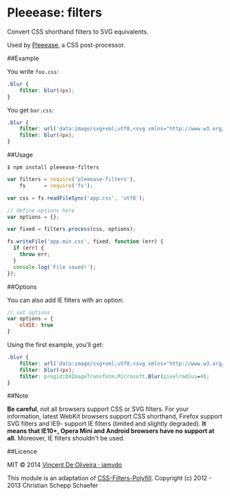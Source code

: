 Pleeease: filters
=================

Convert CSS shorthand filters to SVG equivalents.

Used by [Pleeease](https://github.com/iamvdo/pleeease), a CSS post-processor.

##Example

You write `foo.css`:

```css
.blur {
	filter: blur(4px);
}
```

You get `bar.css`:

```css
.blur {
	filter: url('data:image/svg+xml;utf8,<svg xmlns="http://www.w3.org/2000/svg"><filter id="filter"><feGaussianBlur stdDeviation="4" /></filter></svg>#filter');
	filter: blur(4px);
}
```

##Usage

	$ npm install pleeease-filters

```javascript
var filters = require('pleeease-filters'),
	fs      = require('fs');

var css = fs.readFileSync('app.css', 'utf8');

// define options here
var options = {};

var fixed = filters.process(css, options);

fs.writeFile('app.min.css', fixed, function (err) {
  if (err) {
    throw err;
  }
  console.log('File saved!');
});
```
##Options

You can also add IE filters with an option:

```javascript
// set options
var options = {
	oldIE: true
}
```

Using the first example, you'll get:

```css
.blur {
	filter: url('data:image/svg+xml;utf8,<svg xmlns="http://www.w3.org/2000/svg"><filter id="filter"><feGaussianBlur stdDeviation="4" /></filter></svg>#filter');
	filter: blur(4px);
	filter: progid:DXImageTransform.Microsoft.Blur(pixelradius=4);
}
```

##Note

**Be careful**, not all browsers support CSS or SVG filters. For your information, latest WebKit browsers support CSS shorthand, Firefox support SVG filters and IE9- support IE filters (limited and slightly degraded). **It means that IE10+, Opera Mini and Android browsers have no support at all.** Moreover, IE filters shouldn't be used.

##Licence

MIT © 2014 [Vincent De Oliveira &middot; iamvdo](https://github.com/iamvdo)

This module is an adaptation of [CSS-Filters-Polyfill](https://github.com/Schepp/CSS-Filters-Polyfill). Copyright (c) 2012 - 2013 Christian Schepp Schaefer